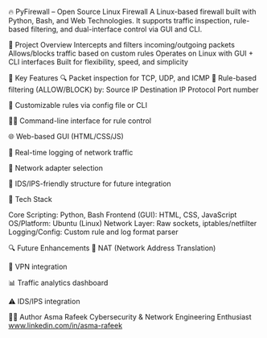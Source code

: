 🔥 PyFirewall – Open Source Linux Firewall
A Linux-based firewall built with Python, Bash, and Web Technologies. It supports traffic inspection, rule-based filtering, and dual-interface control via GUI and CLI.

🚀 Project Overview
Intercepts and filters incoming/outgoing packets
Allows/blocks traffic based on custom rules
Operates on Linux with GUI + CLI interfaces
Built for flexibility, speed, and simplicity



🔐 Key Features
🔍 Packet inspection for TCP, UDP, and ICMP
🚫 Rule-based filtering (ALLOW/BLOCK) by:
Source IP
Destination IP
Protocol
Port number

📜 Customizable rules via config file or CLI

🧑‍💻 Command-line interface for rule control

🌐 Web-based GUI (HTML/CSS/JS)

📂 Real-time logging of network traffic

🔌 Network adapter selection

🧱 IDS/IPS-friendly structure for future integration


🧰 Tech Stack

Core Scripting: Python, Bash
Frontend (GUI): HTML, CSS, JavaScript
OS/Platform: Ubuntu (Linux)
Network Layer: Raw sockets, iptables/netfilter
Logging/Config: Custom rule and log format parser

🔍 Future Enhancements
🔄 NAT (Network Address Translation)

🔐 VPN integration

📊 Traffic analytics dashboard

⚠️ IDS/IPS integration


🙋‍♂️ Author
Asma Rafeek
 Cybersecurity & Network Engineering Enthusiast 
www.linkedin.com/in/asma-rafeek
